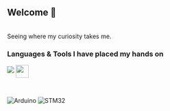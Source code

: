 ## Welcome 🌱 
<br>
Seeing where my curiosity takes me. <br>

### Languages & Tools I have placed my hands on
[![](https://skillicons.dev/icons?i=python,cpp,c,html,css,js,sqlite,git,github,bash)](https://skillicons.dev)
<img src="https://upload.wikimedia.org/wikipedia/commons/2/21/Matlab_Logo.png" width="30" style="vertical-align: middle;"/>

<br>

![Arduino](https://img.shields.io/badge/Arduino-00979D?logo=arduino&logoColor=white&style=for-the-badge)
![STM32](https://img.shields.io/badge/STM32-Embedded-blue?style=for-the-badge&logo=STMicroelectronics)

